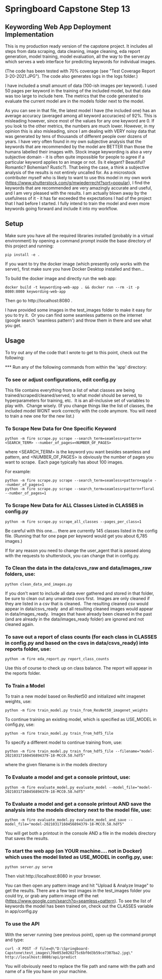 # Springboard Capstone Step 13
## Keywording Web App Deployment Implementation

This is my production ready version of the capstone project.  It includes all steps from data scraping, data cleaning, image cleaning, eda report generation, model training, model evaluation, all the way to the server.py which serves a web interface for predicting keywords for individual images.

(The code has been tested with 70% coverage (see "Test Coverage Report 3-20-2021.JPG").  The code also generates logs in the logs folder.)

I have included a small amount of data (100-ish images per keyword).  I used 50 pages per keyword in the training of the included model, but that data was too large to include here.  The metrics that the code generated to evaluate the current model are in the models folder next to the model.

As you can see in that file, the latest model I have (the included one) has an average accuracy (averaged among all keyword accuracies) of 92%.  This is misleading however, since most of the values for any one keyword are 0.  If you look to the other metrics, the numbers are much lower.  However, in my opinion this is also misleading, since I am dealing with VERY noisy data that was generated by tens of thousands of different people over dozens of years.  I have very often found in my own subjective analysis that the keywords that are recommended by the model are BETTER than those the humans labelled their images with.  Stock image keywording is also a very subjective domain - it is often quite impossible for people to agree if a particular keyword applies to an image or not. (Is it elegant? Beautiful? Romantic? Bohemian? Rustic?).  That being the case, a think a subjective analysis of the results is not entirely uncalled for.  As a microstock contributer myself who is likely to want to use this model in my own work (https://www.shutterstock.com/g/mwiederrecht?sort=popular), I find the keywords that are recommended are very amazingly accurate and useful, and I am very pleased with the results. I am actually blown away by the usefulness of it - it has far exceeded the expectations I had of the project that I had before I started.  I fully intend to train the model and even more keywords going forward and include it into my workflow.


## Setup

Make sure you have all the required libraries installed (probably in a virtual environment) by opening a command prompt inside the base directory of this project and running:

    pip install -e .

If you want to try the docker image (which presently only works with the server), first make sure you have Docker Desktop installed and then...

To build the docker image and directly run the web app:

    docker build -t keywording-web-app . && docker run --rm -it -p 8080:8080 keywording-web-app

Then go to http://localhost:8080 .

I have provided some images in the test_images folder to make it easy for you to try it.  Or you can find some seamless patterns on the internet (google search 'seamless pattern') and throw them in there and see what you get.



## Usage

To try out any of the code that I wrote to get to this point, check out the following:

*** Run any of the following commands from within the 'app' directory:

### To see or adjust configurations, edit config.py

This file contains everything from a list of what classes are being trained/scraped/cleaned/served, to what model should be served, to hyperparameters for training, etc.  It is an all-inclusive set of variables to play with.  Change wisely.  (If you change things like the list of classes, the included model WONT work correctly with the code anymore.  You will need to train a new one for the new list.)

### To Scrape New Data for One Specific Keyword

    python -m fire scrape.py scrape --search_term=seamless+pattern+<SEARCH_TERM> --number_of_pages=<NUMBER_OF_PAGES>

where <SEARCH_TERM> is the keyword you want besides seamless and pattern, 
and <NUMBER_OF_PAGES> is obviously the number of pages you want to scrape.  Each page typically has about 100 images.

For example:

    python -m fire scrape.py scrape --search_term=seamless+pattern+apple --number_of_pages=1
    python -m fire scrape.py scrape --search_term=seamless+pattern+floral --number_of_pages=1

### To Scrape New Data for ALL Classes Listed in CLASSES in config.py

    python -m fire scrape.py scrape_all_classes --pages_per_class=1

Be careful with this one.... there are currently 145 classes listed in the config file.  (Running that for one page per keyword would get you about 6,785 images.)

If for any reason you need to change the user_agent that is passed along with the requests to shutterstock, you can change that in config.py.

### To Clean the data in the data/csvs_raw and data/images_raw folders, use:

    python clean_data_and_images.py

If you don't want to include all data ever gathered and stored in that folder, be sure to clean out any unwanted csvs first.  Images are only cleaned if they are listed in a csv that is cleaned.  The resulting cleaned csv would appear in data/csvs_ready  and all resulting cleaned images would appear in data/images_ready.  Images that have already been cleaned in the past (and are already in the data/images_ready folder) are ignored and not cleaned again.

### To save out a report of class counts (for each class in CLASSES in config.py and based on the csvs in data/csvs_ready) into reports folder, use:

    python -m fire eda_report.py report_class_counts

Use this of course to check up on class balance.  The report will appear in the reports folder.

### To Train a Model

To train a new model based on ResNet50 and initialized wiht imagenet weights, use:

    python -m fire train_model.py train_from_ResNet50_imagenet_weights

To continue training an existing model, which is specified as USE_MODEL in config.py, use:

    python -m fire train_model.py train_from_hdf5_file

To specify a different model to continue training from, use:

    python -m fire train_model.py train_from_hdf5_file --filename="model-20210317160456894379-18-MCC0.58.hdf5"

where the given filename is in the models directory

### To Evaluate a model and get a console printout, use:

    python -m fire evaluate_model.py evaluate_model --model_file="model-20210317160456894379-18-MCC0.58.hdf5"

### To Evaluate a model and get a console printout AND save the analysis into the models directory next to the model file, use:

    python -m fire evaluate_model.py evaluate_model_and_save --model_file="model-20210317160456894379-18-MCC0.58.hdf5"

You will get both a printout in the console AND a file in the models directory that saves the results.

### To start the web app (on YOUR machine.... not in Docker) which uses the model listed as USE_MODEL in config.py, use:

    python server.py serve

Then visit http://localhost:8080 in your browser.

You can then open any pattern image and hit "Upload & Analyze Image" to get the results.  There are a few test images in the test_images folder you could try, or grab any pattern image off the net (https://www.google.com/search?q=seamless+pattern).  To see the list of keywords the model has been trained on, check out the CLASSES variable in app/config.py

### To use the API

With the server running (see previous point), open up the command prompt and type:

    curl -X POST -F file=@\"D:\Springboard-Capstone\test_images\70e053e020275c6bf0d3b59ce7307ba2.jpg\" http://localhost:8080/api/predict

You will obviously need to replace the file path and name with the path and name of a file you have on your machine.
